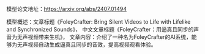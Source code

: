 模型论文地址：https://arxiv.org/abs/2407.01494

模型概述：文章标题《FoleyCrafter: Bring Silent Videos to Life with Lifelike and Synchronized Sounds》，
中文文章标题《FoleyCrafter：用逼真且同步的声音为无声视频带来生机》，
文章内容：介绍了一种名为FoleyCrafter的AI系统，能够为无声视频自动生成逼真且同步的音效，提高视频观看体验。
